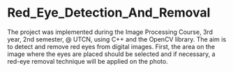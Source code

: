 # Red_Eye_Detection_And_Removal

The project was implemented during the Image Processing Course, 3rd year, 2nd semester, @ UTCN, using C++ and the OpenCV library. The aim is to detect and remove red eyes from digital images. First, the area 
on the image where the eyes are placed should be selected and if necessary, a red-eye removal technique will be applied on the photo.
